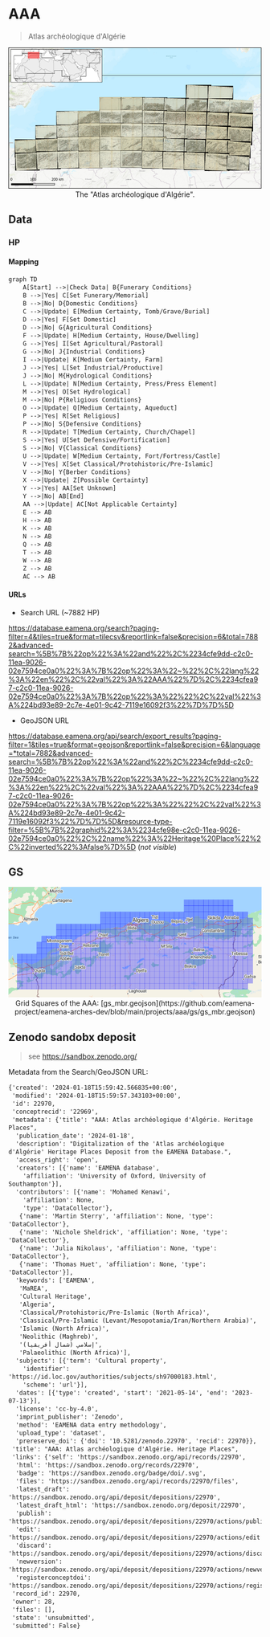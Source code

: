 # AAA
> Atlas archéologique d'Algérie

<p align="center">
  <img alt="img-name" src="img/image.png" width="600">
  <br>
  The "Atlas archéologique d'Algérie".
</p>


## Data

### HP

#### Mapping


```mermaid
graph TD
    A[Start] -->|Check Data| B{Funerary Conditions}
    B -->|Yes| C[Set Funerary/Memorial]
    B -->|No| D{Domestic Conditions}
    C -->|Update| E[Medium Certainty, Tomb/Grave/Burial]
    D -->|Yes| F[Set Domestic]
    D -->|No| G{Agricultural Conditions}
    F -->|Update| H[Medium Certainty, House/Dwelling]
    G -->|Yes| I[Set Agricultural/Pastoral]
    G -->|No| J{Industrial Conditions}
    I -->|Update| K[Medium Certainty, Farm]
    J -->|Yes| L[Set Industrial/Productive]
    J -->|No| M{Hydrological Conditions}
    L -->|Update| N[Medium Certainty, Press/Press Element]
    M -->|Yes| O[Set Hydrological]
    M -->|No| P{Religious Conditions}
    O -->|Update| Q[Medium Certainty, Aqueduct]
    P -->|Yes| R[Set Religious]
    P -->|No| S{Defensive Conditions}
    R -->|Update| T[Medium Certainty, Church/Chapel]
    S -->|Yes| U[Set Defensive/Fortification]
    S -->|No| V{Classical Conditions}
    U -->|Update| W[Medium Certainty, Fort/Fortress/Castle]
    V -->|Yes| X[Set Classical/Protohistoric/Pre-Islamic]
    V -->|No| Y{Berber Conditions}
    X -->|Update| Z[Possible Certainty]
    Y -->|Yes| AA[Set Unknown]
    Y -->|No| AB[End]
    AA -->|Update| AC[Not Applicable Certainty]
    E --> AB
    H --> AB
    K --> AB
    N --> AB
    Q --> AB
    T --> AB
    W --> AB
    Z --> AB
    AC --> AB
```


#### URLs

* Search URL (~7882 HP)

https://database.eamena.org/search?paging-filter=4&tiles=true&format=tilecsv&reportlink=false&precision=6&total=7882&advanced-search=%5B%7B%22op%22%3A%22and%22%2C%2234cfe9dd-c2c0-11ea-9026-02e7594ce0a0%22%3A%7B%22op%22%3A%22~%22%2C%22lang%22%3A%22en%22%2C%22val%22%3A%22AAA%22%7D%2C%2234cfea97-c2c0-11ea-9026-02e7594ce0a0%22%3A%7B%22op%22%3A%22%22%2C%22val%22%3A%224bd93e89-2c7e-4e01-9c42-7119e16092f3%22%7D%7D%5D

* GeoJSON URL 

https://database.eamena.org/api/search/export_results?paging-filter=1&tiles=true&format=geojson&reportlink=false&precision=6&language=*total=7882&advanced-search=%5B%7B%22op%22%3A%22and%22%2C%2234cfe9dd-c2c0-11ea-9026-02e7594ce0a0%22%3A%7B%22op%22%3A%22~%22%2C%22lang%22%3A%22en%22%2C%22val%22%3A%22AAA%22%7D%2C%2234cfea97-c2c0-11ea-9026-02e7594ce0a0%22%3A%7B%22op%22%3A%22%22%2C%22val%22%3A%224bd93e89-2c7e-4e01-9c42-7119e16092f3%22%7D%7D%5D&resource-type-filter=%5B%7B%22graphid%22%3A%2234cfe98e-c2c0-11ea-9026-02e7594ce0a0%22%2C%22name%22%3A%22Heritage%20Place%22%2C%22inverted%22%3Afalse%7D%5D
(*not visible*)

## GS

<p align="center">
  <img alt="img-name" src="img/image-1.png" width="600">
  <br>
  Grid Squares of the AAA: [gs_mbr.geojson](https://github.com/eamena-project/eamena-arches-dev/blob/main/projects/aaa/gs/gs_mbr.geojson)
</p>

## Zenodo sandobx deposit
> see https://sandbox.zenodo.org/

Metadata from the Search/GeoJSON URL:

```
{'created': '2024-01-18T15:59:42.566835+00:00',
 'modified': '2024-01-18T15:59:57.343103+00:00',
 'id': 22970,
 'conceptrecid': '22969',
 'metadata': {'title': "AAA: Atlas archéologique d'Algérie. Heritage Places",
  'publication_date': '2024-01-18',
  'description': "Digitalization of the 'Atlas archéologique d'Algérie' Heritage Places Deposit from the EAMENA Database.",
  'access_right': 'open',
  'creators': [{'name': 'EAMENA database',
    'affiliation': 'University of Oxford, University of Southampton'}],
  'contributors': [{'name': 'Mohamed Kenawi',
    'affiliation': None,
    'type': 'DataCollector'},
   {'name': 'Martin Sterry', 'affiliation': None, 'type': 'DataCollector'},
   {'name': 'Nichole Sheldrick', 'affiliation': None, 'type': 'DataCollector'},
   {'name': 'Julia Nikolaus', 'affiliation': None, 'type': 'DataCollector'},
   {'name': 'Thomas Huet', 'affiliation': None, 'type': 'DataCollector'}],
  'keywords': ['EAMENA',
   'MaREA',
   'Cultural Heritage',
   'Algeria',
   'Classical/Protohistoric/Pre-Islamic (North Africa)',
   'Classical/Pre-Islamic (Levant/Mesopotamia/Iran/Northern Arabia)',
   'Islamic (North Africa)',
   'Neolithic (Maghreb)',
   '(إسلامي (شمال أفريقيا',
   'Palaeolithic (North Africa)'],
  'subjects': [{'term': 'Cultural property',
    'identifier': 'https://id.loc.gov/authorities/subjects/sh97000183.html',
    'scheme': 'url'}],
  'dates': [{'type': 'created', 'start': '2021-05-14', 'end': '2023-07-13'}],
  'license': 'cc-by-4.0',
  'imprint_publisher': 'Zenodo',
  'method': 'EAMENA data entry methodology',
  'upload_type': 'dataset',
  'prereserve_doi': {'doi': '10.5281/zenodo.22970', 'recid': 22970}},
 'title': "AAA: Atlas archéologique d'Algérie. Heritage Places",
 'links': {'self': 'https://sandbox.zenodo.org/api/records/22970',
  'html': 'https://sandbox.zenodo.org/records/22970',
  'badge': 'https://sandbox.zenodo.org/badge/doi/.svg',
  'files': 'https://sandbox.zenodo.org/api/records/22970/files',
  'latest_draft': 'https://sandbox.zenodo.org/api/deposit/depositions/22970',
  'latest_draft_html': 'https://sandbox.zenodo.org/deposit/22970',
  'publish': 'https://sandbox.zenodo.org/api/deposit/depositions/22970/actions/publish',
  'edit': 'https://sandbox.zenodo.org/api/deposit/depositions/22970/actions/edit',
  'discard': 'https://sandbox.zenodo.org/api/deposit/depositions/22970/actions/discard',
  'newversion': 'https://sandbox.zenodo.org/api/deposit/depositions/22970/actions/newversion',
  'registerconceptdoi': 'https://sandbox.zenodo.org/api/deposit/depositions/22970/actions/registerconceptdoi'},
 'record_id': 22970,
 'owner': 28,
 'files': [],
 'state': 'unsubmitted',
 'submitted': False}
```

